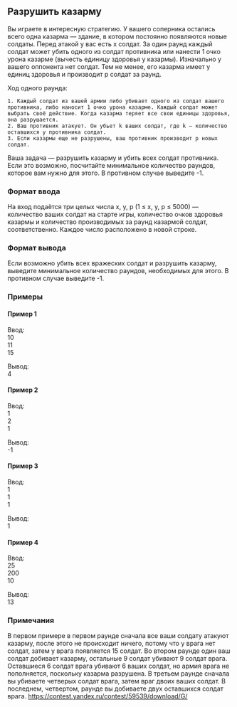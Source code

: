 ## Разрушить казарму



Вы играете в интересную стратегию. У вашего соперника остались всего одна казарма — здание, в котором постоянно 
появляются новые солдаты. Перед атакой у вас есть x солдат. За один раунд каждый солдат может убить одного из солдат 
противника или нанести 1 очко урона казарме (вычесть единицу здоровья у казармы). Изначально у вашего оппонента 
нет солдат. Тем не менее, его казарма имеет y единиц здоровья и производит p солдат за раунд.

Ход одного раунда:

    1. Каждый солдат из вашей армии либо убивает одного из солдат вашего противника, либо наносит 1 очко урона казарме. Каждый солдат может выбрать своё действие. Когда казарма теряет все свои единицы здоровья, она разрушается.
    2. Ваш противник атакует. Он убьет k ваших солдат, где k — количество оставшихся у противника солдат.
    3. Если казармы еще не разрушены, ваш противник производит p новых солдат.

Ваша задача — разрушить казарму и убить всех солдат противника. Если это возможно, посчитайте минимальное количество 
раундов, которое вам нужно для этого. В противном случае выведите -1.

### Формат ввода

На вход подаётся три целых числа x, y, p (1 ≤ x, y, p ≤ 5000) — количество ваших солдат на старте игры, количество очков
здоровья казармы и количество производимых за раунд казармой солдат, соответственно. Каждое число расположено в новой 
строке.  

### Формат вывода

Если возможно убить всех вражеских солдат и разрушить казарму, выведите минимальное количество раундов, необходимых 
для этого. В противном случае выведите -1. 

### Примеры
#### Пример 1
Ввод:  
10  
11  
15   

Вывод:  
4  

#### Пример 2
Ввод:  
1  
2  
1  

Вывод:  
-1  

#### Пример 3
Ввод:  
1  
1  
1   

Вывод:  
1  

#### Пример 4
Ввод:  
25  
200  
10  

Вывод:  
13  

### Примечания
В первом примере в первом раунде сначала все ваши солдату атакуют казарму, после этого не происходит ничего, потому 
что у врага нет солдат, затем у врага появляется 15 солдат. Во втором раунде один ваш солдат добивает казарму, 
остальные 9 солдат убивают 9 солдат врага. Оставшиеся 6 солдат врага убивают 6 ваших солдат, но армия врага не 
пополняется, поскольку казарма разрушена. В третьем раунде сначала вы убиваете четверых солдат врага, затем враг 
двоих ваших солдат. В последнем, четвертом, раунде вы добиваете двух оставшихся солдат врага. 
https://contest.yandex.ru/contest/59539/download/G/